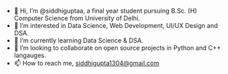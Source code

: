 - 👋 Hi, I’m @siddhiguptaa, a final year student pursuing B.Sc. (H) Computer Science from University of Delhi. 
- 👀 I’m interested in Data Science, Web Development, UI/UX Design and DSA. 
- 🌱 I’m currently learning Data Science & DSA.
- 💞️ I’m looking to collaborate on open source projects in Python and C++ langauges. 
- 📫 How to reach me, siddhigupta1304@gmail.com

<!---
siddhiguptaa/siddhiguptaa is a ✨ special ✨ repository because its `README.md` (this file) appears on your GitHub profile.
You can click the Preview link to take a look at your changes.
--->
